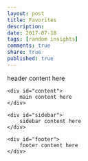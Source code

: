 ```yaml
---
layout: post
title: Favorites
description: 
date: 2017-07-18
tags: [random insights]
comments: true
share: true
published: true
---
```

<link rel="stylesheet" type="text/css" href="/assets/style.css" />

<div id="container">
    <div id="header">
        header content here
    </div>
    
    <div id="content">
        main content here
    </div>
    
    <div id="sidebar">
        sidebar content here
    </div>
    
    <div id="footer">
        footer content here
    </div>
</div>



